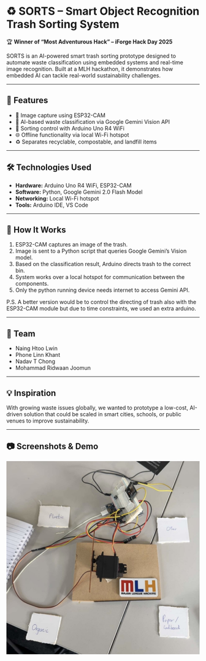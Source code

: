 # ♻️ SORTS – Smart Object Recognition Trash Sorting System

🏆 **Winner of “Most Adventurous Hack” – iForge Hack Day 2025**

SORTS is an AI-powered smart trash sorting prototype designed to automate waste classification using embedded systems and real-time image recognition. Built at a MLH hackathon, it demonstrates how embedded AI can tackle real-world sustainability challenges.

---

## 🚀 Features

- 📸 Image capture using ESP32-CAM
- 🧠 AI-based waste classification via Google Gemini Vision API
- 🤖 Sorting control with Arduino Uno R4 WiFi
- 🌐 Offline functionality via local Wi-Fi hotspot
- ♻️ Separates recyclable, compostable, and landfill items

---

## 🛠️ Technologies Used

- **Hardware:** Arduino Uno R4 WiFi, ESP32-CAM  
- **Software:** Python, Google Gemini 2.0 Flash Model  
- **Networking:** Local Wi-Fi hotspot  
- **Tools:** Arduino IDE, VS Code  

---

## 📸 How It Works

1. ESP32-CAM captures an image of the trash.
2. Image is sent to a Python script that queries Google Gemini’s Vision model.
3. Based on the classification result, Arduino directs trash to the correct bin.
4. System works over a local hotspot for communication between the components.
5. Only the python running device needs internet to access Gemini API.

P.S. A better version would be to control the directing of trash also with the ESP32-CAM module but due to time constraints, we used an extra arduino.

---

## 👥 Team

- Naing Htoo Lwin  
- Phone Linn Khant  
- Nadav T Chong  
- Mohammad Ridwaan Joomun

---

## 💡 Inspiration

With growing waste issues globally, we wanted to prototype a low-cost, AI-driven solution that could be scaled in smart cities, schools, or public venues to improve sustainability.

---

## 📷 Screenshots & Demo

![S.O.R.T.S. Setup](./demo-setup.jpg)
